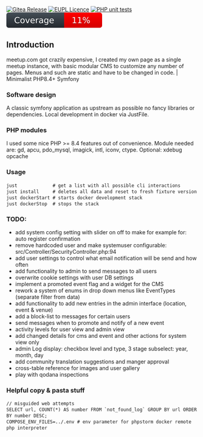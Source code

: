 
[![Gitea Release](https://img.shields.io/badge/Version-v0.5.0-2aae48.svg)](https://github.com/xuedi/meetAgain/releases)
[![EUPL Licence](https://img.shields.io/badge/Licence-EUPL_v1.2-2aae48.svg)](https://eupl.eu/1.2/en)
[![PHP unit tests](https://github.com/xuedi/meetAgain/actions/workflows/phpunit.yml/badge.svg)](https://github.com/xuedi/meetAgain/actions/workflows/phpunit.yml)
[![Code Coverage](https://raw.githubusercontent.com/xuedi/meetAgain/main/tests/badge/coverage.svg)](https://github.com/xuedi/meetAgain/blob/master/tests/badgeGenerator.php)

## Introduction
meetup.com got crazily expensive, I created my own page as a single meetup
instance, with basic modular CMS to customize any number of pages. Menus and
such are static and have to be changed in code. | Minimalist PHP8.4+ Symfony


### Software design
A classic symfony application as upstream as possible no fancy libraries
or dependencies. Local development in docker via JustFile.  


### PHP modules
I used some nice PHP >= 8.4 features out of convenience. Module needed are:
gd, apcu, pdo_mysql, imagick, intl, iconv, ctype. Optional: xdebug opcache


### Usage
```
just             # get a list with all possible cli interactions
just install     # deletes all data and reset to fresh fixture version
just dockerStart # starts docker development stack
just dockerStop  # stops the stack
``` 


### TODO:
 - add system config setting with slider on off to make for example for: auto register confirmation
 - remove hardcoded user and make systemuser configurable: src/Controller/SecurityController.php:94
 - add user settings to control what email notification will be send and how often
 - add functionality to admin to send messages to all users
 - overwrite cookie settings with user DB settings
 - implement a promoted event flag and a widget for the CMS
 - rework a system of enums in drop down menus like EventTypes (separate filter from data)
 - add functionality to add new entries in the admin interface (location, event & venue)
 - add a block-list to messages for certain users
 - send messages when to promote and notify of a new event
 - activity levels for user view and admin view
 - add changed details for cms and event and other actions for system view only
 - admin Log display: checkbox level and type, 3 stage subselect: year, month, day
 - add community translation suggestions and manger approval
 - cross-table reference for images and user gallery
 - play with qodana inspections

### Helpful copy & pasta stuff
```
// misguided web attempts
SELECT url, COUNT(*) AS number FROM `not_found_log` GROUP BY url ORDER BY number DESC;
COMPOSE_ENV_FILES=../.env # env parameter for phpstorm docker remote php interpreter
```